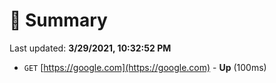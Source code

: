 # 📖 Summary
Last updated: **3/29/2021, 10:32:52 PM**

- `GET` [https://google.com](https://google.com) - **Up** (100ms)
